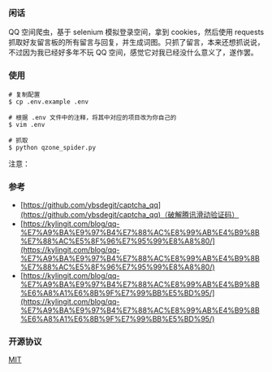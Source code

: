 ### 闲话
QQ 空间爬虫，基于 selenium 模拟登录空间，拿到 cookies，然后使用 requests 抓取好友留言板的所有留言与回复，并生成词图。只抓了留言，本来还想抓说说，不过因为我已经好多年不玩 QQ 空间，感觉它对我已经没什么意义了，遂作罢。

### 使用
```shell
# 复制配置
$ cp .env.example .env

# 根据 .env 文件中的注释，将其中对应的项目改为你自己的
$ vim .env

# 抓取
$ python qzone_spider.py
```
注意：

### 参考
- [https://github.com/ybsdegit/captcha_qq](https://github.com/ybsdegit/captcha_qq)（破解腾讯滑动验证码）
- [https://kylingit.com/blog/qq-%E7%A9%BA%E9%97%B4%E7%88%AC%E8%99%AB%E4%B9%8B%E7%88%AC%E5%8F%96%E7%95%99%E8%A8%80/](https://kylingit.com/blog/qq-%E7%A9%BA%E9%97%B4%E7%88%AC%E8%99%AB%E4%B9%8B%E7%88%AC%E5%8F%96%E7%95%99%E8%A8%80/)
- [https://kylingit.com/blog/qq-%E7%A9%BA%E9%97%B4%E7%88%AC%E8%99%AB%E4%B9%8B%E6%A8%A1%E6%8B%9F%E7%99%BB%E5%BD%95/](https://kylingit.com/blog/qq-%E7%A9%BA%E9%97%B4%E7%88%AC%E8%99%AB%E4%B9%8B%E6%A8%A1%E6%8B%9F%E7%99%BB%E5%BD%95/)

### 开源协议
[MIT](https://opensource.org/licenses/mit-license.php)
